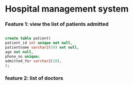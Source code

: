 # Hospital management system

### Feature 1: view the list of patients admitted

``` sql

create table patient(
patient_id int unique not null,
patientname varchar2(50) not null,
age not null,
phone_no unique;
admitted_for varchar2(20),
);
 ```
 ### feature 2: list of doctors


